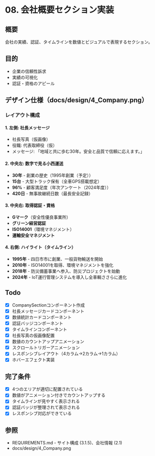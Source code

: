 # 08. 会社概要セクション実装

## 概要
会社の実績、認証、タイムラインを数値とビジュアルで表現するセクション。

## 目的
- 企業の信頼性訴求
- 実績の可視化
- 認証・資格のアピール

## デザイン仕様（docs/design/4_Company.png）

### レイアウト構成

#### 1. 左側: 社長メッセージ
- 社長写真（仮画像）
- 役職: 代表取締役（仮）
- メッセージ: 「地域と共に歩む30年。安全と品質で信頼に応えます。」

#### 2. 中央左: 数字で見る小西運送
- **30年** - 創業の歴史（1995年創業（予定））
- **15台** - 大型トラック保有（全車GPS搭載想定）
- **96%** - 顧客満足度（年次アンケート（2024年度））
- **420日** - 無事故継続日数（最長安全記録）

#### 3. 中央右: 取得認証・資格
- **Gマーク**（安全性優良事業所）
- **グリーン経営認証**
- **ISO14001**（環境マネジメント）
- **運輸安全マネジメント**

#### 4. 右側: ハイライト（タイムライン）
- **1995年** - 四日市市に創業、一般貨物輸送を開始
- **2010年** - ISO14001を取得、環境マネジメントを強化
- **2018年** - 防災備蓄事業へ参入、防災プロジェクトを始動
- **2024年** - IoT運行管理システムを導入し全車輌ささらに進化

## Todo

- [x] CompanySectionコンポーネント作成
- [x] 社長メッセージカードコンポーネント
- [x] 数値統計カードコンポーネント
- [x] 認証バッジコンポーネント
- [x] タイムラインコンポーネント
- [x] 社長写真の仮画像配置
- [x] 数値のカウントアップアニメーション
- [x] スクロールトリガーアニメーション
- [x] レスポンシブレイアウト（4カラム→2カラム→1カラム）
- [x] ホバーエフェクト実装

## 完了条件

- [x] 4つのエリアが適切に配置されている
- [x] 数値がアニメーション付きでカウントアップする
- [x] タイムラインが見やすく表示される
- [x] 認証バッジが整理されて表示される
- [x] レスポンシブ対応ができている

## 参照
- REQUIREMENTS.md - サイト構成 (3.1.5)、会社情報 (2.1)
- docs/design/4_Company.png
